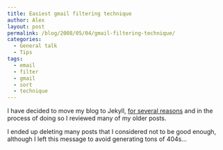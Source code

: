 ```yaml
---
title: Easiest gmail filtering technique
author: Alex
layout: post
permalink: /blog/2008/05/04/gmail-filtering-technique/
categories:
  - General talk
  - Tips
tags:
  - email
  - filter
  - gmail
  - sort
  - technique
---
```

 

I have decided to move my blog to Jekyll, [for several reasons](http://carlboettiger.info/2012/05/01/Jekyll-vs-Wordpress.html) and in the process of doing so I reviewed many of my older posts.

I ended up deleting many posts that I considered not to be good enough, although I left this message to avoid generating tons of 404s... 
